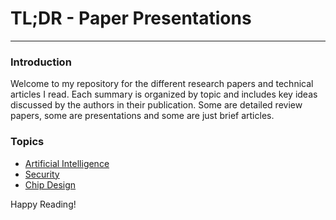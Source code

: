 # TL;DR - Paper Presentations

---

### Introduction
Welcome to my repository for the different research papers and technical articles I read. Each summary is organized by topic and includes key ideas discussed by the authors in their publication. Some are detailed review papers, some are presentations and some are just brief articles. 

### Topics
- [Artificial Intelligence](./AI)
- [Security](./Security)
- [Chip Design](./Chip_Design)

Happy Reading!
